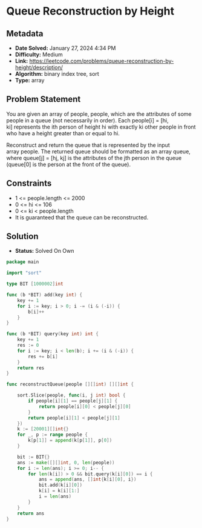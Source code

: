 # Queue Reconstruction by Height

## Metadata

- **Date Solved:** January 27, 2024 4:34 PM
- **Difficulty:** Medium
- **Link:** https://leetcode.com/problems/queue-reconstruction-by-height/description/
- **Algorithm:** binary index tree, sort
- **Type:** array

## Problem Statement

You are given an array of people, people, which are the attributes of some people in a queue (not necessarily in order). Each people[i] = [hi, ki] represents the ith person of height hi with exactly ki other people in front who have a height greater than or equal to hi.

Reconstruct and return the queue that is represented by the input array people. The returned queue should be formatted as an array queue, where queue[j] = [hj, kj] is the attributes of the jth person in the queue (queue[0] is the person at the front of the queue).

## Constraints

- 1 <= people.length <= 2000
- 0 <= hi <= 106
- 0 <= ki < people.length
- It is guaranteed that the queue can be reconstructed.

## Solution

- **Status:** Solved On Own


```go
package main

import "sort"

type BIT [1000002]int

func (b *BIT) add(key int) {
	key += 1
	for i := key; i > 0; i -= (i & (-i)) {
		b[i]++
	}
}

func (b *BIT) query(key int) int {
	key += 1
	res := 0
	for i := key; i < len(b); i += (i & (-i)) {
		res += b[i]
	}
	return res
}

func reconstructQueue(people [][]int) [][]int {

	sort.Slice(people, func(i, j int) bool {
		if people[i][1] == people[j][1] {
			return people[i][0] < people[j][0]
		}
		return people[i][1] < people[j][1]
	})
	k := [20001][]int{}
	for _, p := range people {
		k[p[1]] = append(k[p[1]], p[0])
	}

	bit := BIT{}
	ans := make([][]int, 0, len(people))
	for i := len(ans); i >= 0; i-- {
		for len(k[i]) > 0 && bit.query(k[i][0]) == i {
			ans = append(ans, []int{k[i][0], i})
			bit.add(k[i][0])
			k[i] = k[i][1:]
			i = len(ans)
		}
	}
	return ans
}
```
